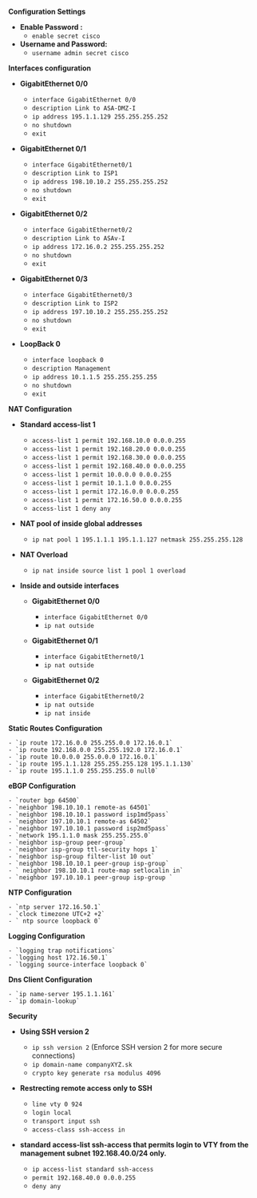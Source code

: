 **Configuration Settings**

* **Enable Password :**
  - `enable secret cisco` 
* **Username and Password:**
  - `username admin secret cisco` 


**Interfaces configuration**

* **GigabitEthernet 0/0**

    - `interface GigabitEthernet 0/0`
    - `description Link to ASA-DMZ-I`
    - `ip address 195.1.1.129 255.255.255.252`
    - `no shutdown`
    - `exit`

* **GigabitEthernet 0/1**

    - `interface GigabitEthernet0/1`
    - `description Link to ISP1`
    - `ip address 198.10.10.2 255.255.255.252`
    - `no shutdown`
    - `exit`

* **GigabitEthernet 0/2**

    - `interface GigabitEthernet0/2`
    - `description Link to ASAv-I`
    - `ip address 172.16.0.2 255.255.255.252`
    - `no shutdown`
    - `exit`

* **GigabitEthernet 0/3**
    - `interface GigabitEthernet0/3`
    - `description Link to ISP2`
    - `ip address 197.10.10.2 255.255.255.252`
    - `no shutdown`
    - `exit`

* **LoopBack 0**
    - `interface loopback 0`
    - `description Management`
    - `ip address 10.1.1.5 255.255.255.255`
    - `no shutdown`
    - `exit`


**NAT Configuration**
* **Standard access-list 1**
    - `access-list 1 permit 192.168.10.0 0.0.0.255`
    - `access-list 1 permit 192.168.20.0 0.0.0.255`
    - `access-list 1 permit 192.168.30.0 0.0.0.255`
    - `access-list 1 permit 192.168.40.0 0.0.0.255`
    - `access-list 1 permit 10.0.0.0 0.0.0.255`
    - `access-list 1 permit 10.1.1.0 0.0.0.255`
    - `access-list 1 permit 172.16.0.0 0.0.0.255`
    - `access-list 1 permit 172.16.50.0 0.0.0.255`
    - `access-list 1 deny any`
* **NAT pool of inside global addresses**
    - `ip nat pool 1 195.1.1.1 195.1.1.127 netmask 255.255.255.128`
* **NAT Overload**
    - `ip nat inside source list 1 pool 1 overload`
* **Inside and outside interfaces**
    
    * **GigabitEthernet 0/0**

        - `interface GigabitEthernet 0/0`
        - `ip nat outside`


    * **GigabitEthernet 0/1**

        - `interface GigabitEthernet0/1`
        - `ip nat outside`
   
    * **GigabitEthernet 0/2**

        - `interface GigabitEthernet0/2`
        - `ip nat outside`
        - `ip nat inside`

**Static Routes Configuration**

    - `ip route 172.16.0.0 255.255.0.0 172.16.0.1`
    - `ip route 192.168.0.0 255.255.192.0 172.16.0.1`
    - `ip route 10.0.0.0 255.0.0.0 172.16.0.1`
    - `ip route 195.1.1.128 255.255.255.128 195.1.1.130`
    - `ip route 195.1.1.0 255.255.255.0 null0`

**eBGP Configuration**

    - `router bgp 64500`
    - `neighbor 198.10.10.1 remote-as 64501`
    - `neighbor 198.10.10.1 password isp1md5pass`
    - `neighbor 197.10.10.1 remote-as 64502`
    - `neighbor 197.10.10.1 password isp2md5pass`
    - `network 195.1.1.0 mask 255.255.255.0`
    - `neighbor isp-group peer-group`
    - `neighbor isp-group ttl-security hops 1`
    - `neighbor isp-group filter-list 10 out`
    - `neighbor 198.10.10.1 peer-group isp-group`
    - ` neighbor 198.10.10.1 route-map setlocalin in`
    - `neighbor 197.10.10.1 peer-group isp-group `
    
    

**NTP Configuration**

    - `ntp server 172.16.50.1`
    - `clock timezone UTC+2 +2`
    - ` ntp source loopback 0`

**Logging Configuration**

    - `logging trap notifications`
    - `logging host 172.16.50.1`
    - `logging source-interface loopback 0`

**Dns Client Configuration**

    - `ip name-server 195.1.1.161`
    - `ip domain-lookup`


**Security**

* **Using SSH version 2**

    - `ip ssh version 2` (Enforce SSH version 2 for more secure connections)
    - `ip domain-name companyXYZ.sk`
    - `crypto key generate rsa modulus 4096`
* **Restrecting remote access only to SSH**

    - `line vty 0 924`
    - `login local `
    - `transport input ssh`
    - `access-class ssh-access in `
* **standard access-list ssh-access that permits login to VTY from the management subnet 192.168.40.0/24 only.**

    - `ip access-list standard ssh-access`
    - `permit 192.168.40.0 0.0.0.255`
    - `deny any`

    
